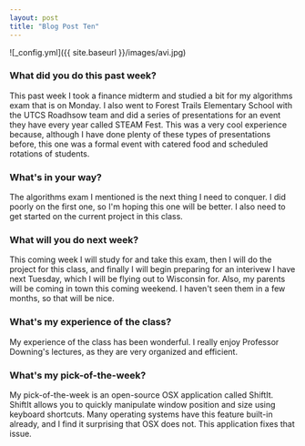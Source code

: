 ```yaml
---
layout: post
title: "Blog Post Ten"
---
```


![_config.yml]({{ site.baseurl }}/images/avi.jpg)

### What did you do this past week?
This past week I took a finance midterm and studied a bit for my algorithms exam that is on Monday. I also went to Forest Trails Elementary School with the UTCS Roadhsow team and did a series of presentations for an event they have every year called STEAM Fest. This was a very cool experience because, although I have done plenty of these types of presentations before, this one was a formal event with catered food and scheduled rotations of students.
 
### What's in your way?
The algorithms exam I mentioned is the next thing I need to conquer. I did poorly on the first one, so I'm hoping this one will be better. I also need to get started on the current project in this class. 

### What will you do next week?
This coming week I will study for and take this exam, then I will do the project for this class, and finally I will begin preparing for an interivew I have next Tuesday, which I will be flying out to Wisconsin for. Also, my parents will be coming in town this coming weekend. I haven't seen them in a few months, so that will be nice.

### What's my experience of the class?
My experience of the class has been wonderful. I really enjoy Professor Downing's lectures, as they are very organized and efficient. 

### What's my pick-of-the-week?
My pick-of-the-week is an open-source OSX application called ShiftIt. ShiftIt allows you to quickly manipulate window position and size using keyboard shortcuts. Many operating systems have this feature built-in already, and I find it surprising that OSX does not. This application fixes that issue.  


